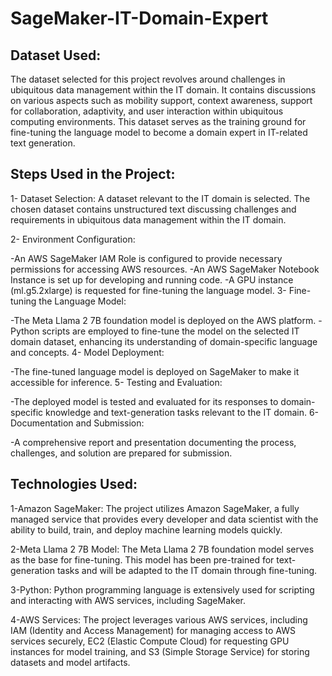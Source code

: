# SageMaker-IT-Domain-Expert

## Dataset Used:
The dataset selected for this project revolves around challenges in ubiquitous data management within the IT domain. It contains discussions on various aspects such as mobility support, context awareness, support for collaboration, adaptivity, and user interaction within ubiquitous computing environments. This dataset serves as the training ground for fine-tuning the language model to become a domain expert in IT-related text generation.


## Steps Used in the Project:

1- Dataset Selection: A dataset relevant to the IT domain is selected. The chosen dataset contains unstructured text discussing challenges and requirements in ubiquitous data management within the IT domain.

2- Environment Configuration:

  -An AWS SageMaker IAM Role is configured to provide necessary permissions for accessing AWS resources.
  -An AWS SageMaker Notebook Instance is set up for developing and running code.
  -A GPU instance (ml.g5.2xlarge) is requested for fine-tuning the language model.
3- Fine-tuning the Language Model:

-The Meta Llama 2 7B foundation model is deployed on the AWS platform.
-Python scripts are employed to fine-tune the model on the selected IT domain dataset, enhancing its understanding of domain-specific language and concepts.
4- Model Deployment:

  -The fine-tuned language model is deployed on SageMaker to make it accessible for inference.
5- Testing and Evaluation:

  -The deployed model is tested and evaluated for its responses to domain-specific knowledge and text-generation tasks relevant to the IT domain.
6- Documentation and Submission:

  -A comprehensive report and presentation documenting the process, challenges, and solution are prepared for submission.


## Technologies Used:

1-Amazon SageMaker: The project utilizes Amazon SageMaker, a fully managed service that provides every developer and data scientist with the ability to build, train, and deploy machine learning models quickly.

2-Meta Llama 2 7B Model: The Meta Llama 2 7B foundation model serves as the base for fine-tuning. This model has been pre-trained for text-generation tasks and will be adapted to the IT domain through fine-tuning.

3-Python: Python programming language is extensively used for scripting and interacting with AWS services, including SageMaker.

4-AWS Services: The project leverages various AWS services, including IAM (Identity and Access Management) for managing access to AWS services securely, EC2 (Elastic Compute Cloud) for requesting GPU instances for model training, and S3 (Simple Storage Service) for storing datasets and model artifacts.

